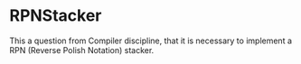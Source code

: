 # RPNStacker
This a question from Compiler discipline, that it is necessary to implement a RPN (Reverse Polish Notation) stacker. 
